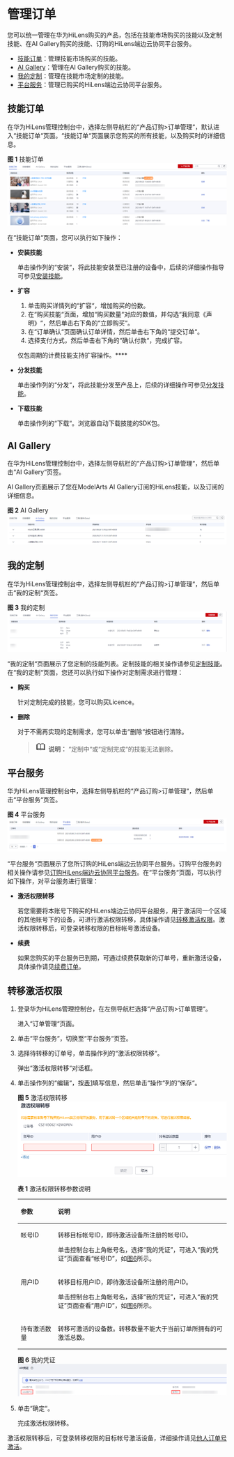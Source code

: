 # 管理订单<a name="hilens_02_0040"></a>

您可以统一管理在华为HiLens购买的产品，包括在技能市场购买的技能以及定制技能、在AI Gallery购买的技能、订购的HiLens端边云协同平台服务。

-   [技能订单](#section236085153415)：管理技能市场购买的技能。
-   [AI Gallery](#section55135394611)：管理在AI Gallery购买的技能。
-   [我的定制](#section18626181563411)：管理在技能市场定制的技能。
-   [平台服务](#section11278174254220)：管理已购买的HiLens端边云协同平台服务。

## 技能订单<a name="section236085153415"></a>

在华为HiLens管理控制台中，选择左侧导航栏的“产品订购\>订单管理“，默认进入“技能订单“页面。“技能订单“页面展示您购买的所有技能，以及购买时的详细信息。

**图 1**  技能订单<a name="fig32851318184519"></a>  
![](figures/技能订单.png "技能订单")

在“技能订单“页面，您可以执行如下操作：

-   **安装技能**

    单击操作列的“安装“，将此技能安装至已注册的设备中，后续的详细操作指导可参见[安装技能](安装技能.md)。

-   **扩容**

    1.  单击购买详情列的“扩容“，增加购买的份数。
    2.  在“购买技能“页面，增加“购买数量“对应的数值，并勾选“我同意《声明》“，然后单击右下角的“立即购买“。
    3.  在“订单确认“页面确认订单详情，然后单击右下角的“提交订单“。
    4.  选择支付方式，然后单击右下角的“确认付款“，完成扩容。

    仅包周期的计费技能支持扩容操作。****

-   **分发技能**

    单击操作列的“分发“，将此技能分发至产品上，后续的详细操作可参见[分发技能](分发技能.md)。

-   **下载技能**

    单击操作列的“下载“。浏览器自动下载技能的SDK包。


## AI Gallery<a name="section55135394611"></a>

在华为HiLens管理控制台中，选择左侧导航栏的“产品订购\>订单管理“，然后单击“AI Gallery“页签。

AI Gallery页面展示了您在ModelArts AI Gallery订阅的HiLens技能，以及订阅的详细信息。

**图 2**  AI Gallery<a name="fig990045414494"></a>  
![](figures/AI-Gallery.png "AI-Gallery")

## 我的定制<a name="section18626181563411"></a>

在华为HiLens管理控制台中，选择左侧导航栏的“产品订购\>订单管理“，然后单击“我的定制“页签。

**图 3**  我的定制<a name="fig1125114719515"></a>  
![](figures/我的定制.png "我的定制")

“我的定制“页面展示了您定制的技能列表。定制技能的相关操作请参见[定制技能](定制技能.md)。在“我的定制“页面，您还可以执行如下操作对定制需求进行管理：

-   **购买**

    针对定制完成的技能，您可以购买Licence。

-   **删除**

    对于不需再实现的定制需求，您可以单击“删除“按钮进行清除。

    >![](public_sys-resources/icon-note.gif) **说明：** 
    >“定制中“或“定制完成“的技能无法删除。


## 平台服务<a name="section11278174254220"></a>

华为HiLens管理控制台中，选择左侧导航栏的“产品订购\>订单管理“，然后单击“平台服务“页签。

**图 4**  平台服务<a name="fig165281337545"></a>  
![](figures/平台服务.png "平台服务")

“平台服务“页面展示了您所订购的HiLens端边云协同平台服务。订购平台服务的相关操作请参见[订购HiLens端边云协同平台服务](订购HiLens端边云协同平台服务.md)。在“平台服务“页面，可以执行如下操作，对平台服务进行管理：

-   **激活权限转移**

    若您需要将本账号下购买的HiLens端边云协同平台服务，用于激活同一个区域的其他账号下的设备，可进行激活权限转移，具体操作请见[转移激活权限](#section38976595014)。激活权限转移后，可登录转移权限的目标帐号激活设备。

-   **续费**

    如果您购买的平台服务已到期，可通过续费获取新的订单号，重新激活设备，具体操作请见[续费订单](订购HiLens端边云协同平台服务.md#section2039545417711)。


## 转移激活权限<a name="section38976595014"></a>

1.  登录华为HiLens管理控制台，在左侧导航栏选择“产品订购\>订单管理“。

    进入“订单管理“页面。

2.  单击“平台服务“，切换至“平台服务“页签。
3.  选择待转移的订单号，单击操作列的“激活权限转移“。

    弹出“激活权限转移“对话框。

4.  单击操作列的“编辑“，按[表1](#table869161225611)填写信息，然后单击“操作“列的“保存“。

    **图 5**  激活权限转移<a name="fig539041720563"></a>  
    ![](figures/激活权限转移.png "激活权限转移")

    **表 1**  激活权限转移参数说明

    <a name="table869161225611"></a>
    <table><thead align="left"><tr id="row46921219568"><th class="cellrowborder" valign="top" width="17.8%" id="mcps1.2.3.1.1"><p id="p17691122562"><a name="p17691122562"></a><a name="p17691122562"></a>参数</p>
    </th>
    <th class="cellrowborder" valign="top" width="82.19999999999999%" id="mcps1.2.3.1.2"><p id="p11691129560"><a name="p11691129560"></a><a name="p11691129560"></a>说明</p>
    </th>
    </tr>
    </thead>
    <tbody><tr id="row1369181225612"><td class="cellrowborder" valign="top" width="17.8%" headers="mcps1.2.3.1.1 "><p id="p106916122563"><a name="p106916122563"></a><a name="p106916122563"></a>帐号ID</p>
    </td>
    <td class="cellrowborder" valign="top" width="82.19999999999999%" headers="mcps1.2.3.1.2 "><p id="p1469121210569"><a name="p1469121210569"></a><a name="p1469121210569"></a>转移目标帐号ID，即待激活设备所注册的帐号ID。</p>
    <p id="p369812155614"><a name="p369812155614"></a><a name="p369812155614"></a>单击控制台右上角帐号名，选择<span class="uicontrol" id="uicontrol76991212563"><a name="uicontrol76991212563"></a><a name="uicontrol76991212563"></a>“我的凭证”</span>，可进入<span class="wintitle" id="wintitle196981219564"><a name="wintitle196981219564"></a><a name="wintitle196981219564"></a>“我的凭证”</span>页面查看<span class="parmname" id="parmname96981235616"><a name="parmname96981235616"></a><a name="parmname96981235616"></a>“帐号ID”</span>，如<a href="#fig9699128565">图6</a>所示。</p>
    </td>
    </tr>
    <tr id="row8691312155615"><td class="cellrowborder" valign="top" width="17.8%" headers="mcps1.2.3.1.1 "><p id="p1269712195613"><a name="p1269712195613"></a><a name="p1269712195613"></a>用户ID</p>
    </td>
    <td class="cellrowborder" valign="top" width="82.19999999999999%" headers="mcps1.2.3.1.2 "><p id="p5691712195610"><a name="p5691712195610"></a><a name="p5691712195610"></a>转移目标用户ID，即待激活设备所注册的用户ID。</p>
    <p id="p15691012165612"><a name="p15691012165612"></a><a name="p15691012165612"></a>单击控制台右上角帐号名，选择<span class="uicontrol" id="uicontrol156901245615"><a name="uicontrol156901245615"></a><a name="uicontrol156901245615"></a>“我的凭证”</span>，可进入<span class="wintitle" id="wintitle10692012145618"><a name="wintitle10692012145618"></a><a name="wintitle10692012145618"></a>“我的凭证”</span>页面查看<span class="parmname" id="parmname136917128560"><a name="parmname136917128560"></a><a name="parmname136917128560"></a>“用户ID”</span>，如<a href="#fig9699128565">图6</a>所示。</p>
    </td>
    </tr>
    <tr id="row106919123562"><td class="cellrowborder" valign="top" width="17.8%" headers="mcps1.2.3.1.1 "><p id="p26991235614"><a name="p26991235614"></a><a name="p26991235614"></a>持有激活数量</p>
    </td>
    <td class="cellrowborder" valign="top" width="82.19999999999999%" headers="mcps1.2.3.1.2 "><p id="p146981220567"><a name="p146981220567"></a><a name="p146981220567"></a>转移可激活的设备数。转移数量不能大于当前订单所拥有的可激活总数。</p>
    </td>
    </tr>
    </tbody>
    </table>

    **图 6**  我的凭证<a name="fig9699128565"></a>  
    ![](figures/我的凭证.png "我的凭证")

5.  单击“确定“。

    完成激活权限转移。


激活权限转移后，可登录转移权限的目标帐号激活设备，详细操作请见[他人订单号激活](激活设备（购买端边云协同平台服务）.md#section7951320174810)。

